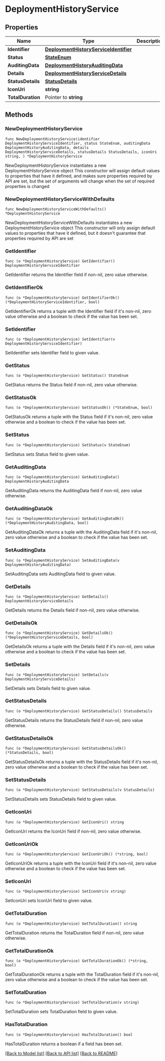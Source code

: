 # DeploymentHistoryService

## Properties

Name | Type | Description | Notes
------------ | ------------- | ------------- | -------------
**Identifier** | [**DeploymentHistoryServiceIdentifier**](DeploymentHistoryServiceIdentifier.md) |  | 
**Status** | [**StateEnum**](StateEnum.md) |  | 
**AuditingData** | [**DeploymentHistoryAuditingData**](DeploymentHistoryAuditingData.md) |  | 
**Details** | [**DeploymentHistoryServiceDetails**](DeploymentHistoryServiceDetails.md) |  | 
**StatusDetails** | [**StatusDetails**](StatusDetails.md) |  | 
**IconUri** | **string** |  | 
**TotalDuration** | Pointer to **string** |  | [optional] 

## Methods

### NewDeploymentHistoryService

`func NewDeploymentHistoryService(identifier DeploymentHistoryServiceIdentifier, status StateEnum, auditingData DeploymentHistoryAuditingData, details DeploymentHistoryServiceDetails, statusDetails StatusDetails, iconUri string, ) *DeploymentHistoryService`

NewDeploymentHistoryService instantiates a new DeploymentHistoryService object
This constructor will assign default values to properties that have it defined,
and makes sure properties required by API are set, but the set of arguments
will change when the set of required properties is changed

### NewDeploymentHistoryServiceWithDefaults

`func NewDeploymentHistoryServiceWithDefaults() *DeploymentHistoryService`

NewDeploymentHistoryServiceWithDefaults instantiates a new DeploymentHistoryService object
This constructor will only assign default values to properties that have it defined,
but it doesn't guarantee that properties required by API are set

### GetIdentifier

`func (o *DeploymentHistoryService) GetIdentifier() DeploymentHistoryServiceIdentifier`

GetIdentifier returns the Identifier field if non-nil, zero value otherwise.

### GetIdentifierOk

`func (o *DeploymentHistoryService) GetIdentifierOk() (*DeploymentHistoryServiceIdentifier, bool)`

GetIdentifierOk returns a tuple with the Identifier field if it's non-nil, zero value otherwise
and a boolean to check if the value has been set.

### SetIdentifier

`func (o *DeploymentHistoryService) SetIdentifier(v DeploymentHistoryServiceIdentifier)`

SetIdentifier sets Identifier field to given value.


### GetStatus

`func (o *DeploymentHistoryService) GetStatus() StateEnum`

GetStatus returns the Status field if non-nil, zero value otherwise.

### GetStatusOk

`func (o *DeploymentHistoryService) GetStatusOk() (*StateEnum, bool)`

GetStatusOk returns a tuple with the Status field if it's non-nil, zero value otherwise
and a boolean to check if the value has been set.

### SetStatus

`func (o *DeploymentHistoryService) SetStatus(v StateEnum)`

SetStatus sets Status field to given value.


### GetAuditingData

`func (o *DeploymentHistoryService) GetAuditingData() DeploymentHistoryAuditingData`

GetAuditingData returns the AuditingData field if non-nil, zero value otherwise.

### GetAuditingDataOk

`func (o *DeploymentHistoryService) GetAuditingDataOk() (*DeploymentHistoryAuditingData, bool)`

GetAuditingDataOk returns a tuple with the AuditingData field if it's non-nil, zero value otherwise
and a boolean to check if the value has been set.

### SetAuditingData

`func (o *DeploymentHistoryService) SetAuditingData(v DeploymentHistoryAuditingData)`

SetAuditingData sets AuditingData field to given value.


### GetDetails

`func (o *DeploymentHistoryService) GetDetails() DeploymentHistoryServiceDetails`

GetDetails returns the Details field if non-nil, zero value otherwise.

### GetDetailsOk

`func (o *DeploymentHistoryService) GetDetailsOk() (*DeploymentHistoryServiceDetails, bool)`

GetDetailsOk returns a tuple with the Details field if it's non-nil, zero value otherwise
and a boolean to check if the value has been set.

### SetDetails

`func (o *DeploymentHistoryService) SetDetails(v DeploymentHistoryServiceDetails)`

SetDetails sets Details field to given value.


### GetStatusDetails

`func (o *DeploymentHistoryService) GetStatusDetails() StatusDetails`

GetStatusDetails returns the StatusDetails field if non-nil, zero value otherwise.

### GetStatusDetailsOk

`func (o *DeploymentHistoryService) GetStatusDetailsOk() (*StatusDetails, bool)`

GetStatusDetailsOk returns a tuple with the StatusDetails field if it's non-nil, zero value otherwise
and a boolean to check if the value has been set.

### SetStatusDetails

`func (o *DeploymentHistoryService) SetStatusDetails(v StatusDetails)`

SetStatusDetails sets StatusDetails field to given value.


### GetIconUri

`func (o *DeploymentHistoryService) GetIconUri() string`

GetIconUri returns the IconUri field if non-nil, zero value otherwise.

### GetIconUriOk

`func (o *DeploymentHistoryService) GetIconUriOk() (*string, bool)`

GetIconUriOk returns a tuple with the IconUri field if it's non-nil, zero value otherwise
and a boolean to check if the value has been set.

### SetIconUri

`func (o *DeploymentHistoryService) SetIconUri(v string)`

SetIconUri sets IconUri field to given value.


### GetTotalDuration

`func (o *DeploymentHistoryService) GetTotalDuration() string`

GetTotalDuration returns the TotalDuration field if non-nil, zero value otherwise.

### GetTotalDurationOk

`func (o *DeploymentHistoryService) GetTotalDurationOk() (*string, bool)`

GetTotalDurationOk returns a tuple with the TotalDuration field if it's non-nil, zero value otherwise
and a boolean to check if the value has been set.

### SetTotalDuration

`func (o *DeploymentHistoryService) SetTotalDuration(v string)`

SetTotalDuration sets TotalDuration field to given value.

### HasTotalDuration

`func (o *DeploymentHistoryService) HasTotalDuration() bool`

HasTotalDuration returns a boolean if a field has been set.


[[Back to Model list]](../README.md#documentation-for-models) [[Back to API list]](../README.md#documentation-for-api-endpoints) [[Back to README]](../README.md)


